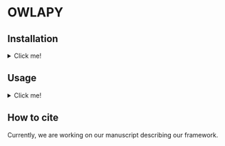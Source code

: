 # OWLAPY

## Installation
<details><summary> Click me! </summary>

### Installation from Source
``` bash
git clone https://github.com/dice-group/owlapy
conda create -n temp_owlapy python=3.10.13 --no-default-packages && conda activate temp_owlapy && pip3 install -e .
```
or
```bash
pip3 install owlapy
```
</details>

## Usage
<details><summary> Click me! </summary>

In this example we start with a simple atomic class expression and move to some more complex 
ones and finally render and print the last of them in description logics syntax.

```python
from owlapy.iri import IRI
from owlapy.class_expression import OWLClass, OWLObjectIntersectionOf, OWLObjectSomeValuesFrom
from owlapy.owl_property import OWLObjectProperty
from owlapy.owl2sparql.converter import owl_expression_to_sparql
from owlapy.render import owl_expression_to_dl
# Create the male class
male = OWLClass("http://example.com/society#male")

# Create an object property using the iri as a string for 'hasChild' property.
hasChild = OWLObjectProperty("http://example.com/society#hasChild")

# Create an existential restrictions
males_with_children = OWLObjectSomeValuesFrom(hasChild, male)

# Let's make it more complex by intersecting with another class
teacher = OWLClass("http://example.com/society#teacher")
male_teachers_with_children = OWLObjectIntersectionOf([males_with_children, teacher])

# You can render and print owl class expressions in description logics syntax (and vice-versa)
print(owl_expression_to_dl(male_teachers_with_children))
# (∃ hasChild.male) ⊓ teacher
print(owl_expression_to_sparql("?x", male_teachers_with_children))
#  SELECT DISTINCT ?x WHERE {  ?x <http://example.com/society#hasChild> ?s_1 . ?s_1 a <http://example.com/society#male> . ?x a <http://example.com/society#teacher> .  } }
```
For more, you can check the [API documentation](https://ontolearn-docs-dice-group.netlify.app/autoapi/owlapy/#module-owlapy).


Every OWL object that can be used to classify individuals, is considered a class expression and 
inherits from [OWLClassExpression](https://ontolearn-docs-dice-group.netlify.app/autoapi/owlapy/model/#owlapy.model.OWLClassExpression) 
class. In the above examples we have introduced 3 types of class expressions: 
- [OWLClass](https://ontolearn-docs-dice-group.netlify.app/autoapi/owlapy/model/#owlapy.model.OWLClass), 
- [OWLObjectSomeValuesFrom](https://ontolearn-docs-dice-group.netlify.app/autoapi/owlapy/model/#owlapy.model.OWLObjectSomeValuesFrom)
- [OWLObjectIntersectionOf](https://ontolearn-docs-dice-group.netlify.app/autoapi/owlapy/model/#owlapy.model.OWLObjectIntersectionOf).

Like we showed in this example, you can create all kinds of class expressions using the 
OWL objects in [owlapy model](https://ontolearn-docs-dice-group.netlify.app/autoapi/owlapy/model/#module-owlapy.model).
</details>

## How to cite
Currently, we are working on our manuscript describing our framework.
